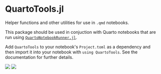 # QuartoTools.jl

Helper functions and other utilities for use in `.qmd` notebooks.

This package should be used in conjuction with Quarto notebooks that are run using
[`QuartoNotebookRunner.jl`](https://github.com/PumasAI/QuartoNotebookRunner.jl).

Add `QuartoTools` to your notebook's `Project.toml` as a dependency and then
import it into your notebook with `using QuartoTools`. See the documentation
for further details.

[![](https://img.shields.io/badge/Docs-Stable-lightgrey.svg)](https://pumasai.github.io/QuartoTools.jl/stable/)
[![](https://img.shields.io/badge/Docs-Dev-blue.svg)](https://pumasai.github.io/QuartoTools.jl/dev/)
